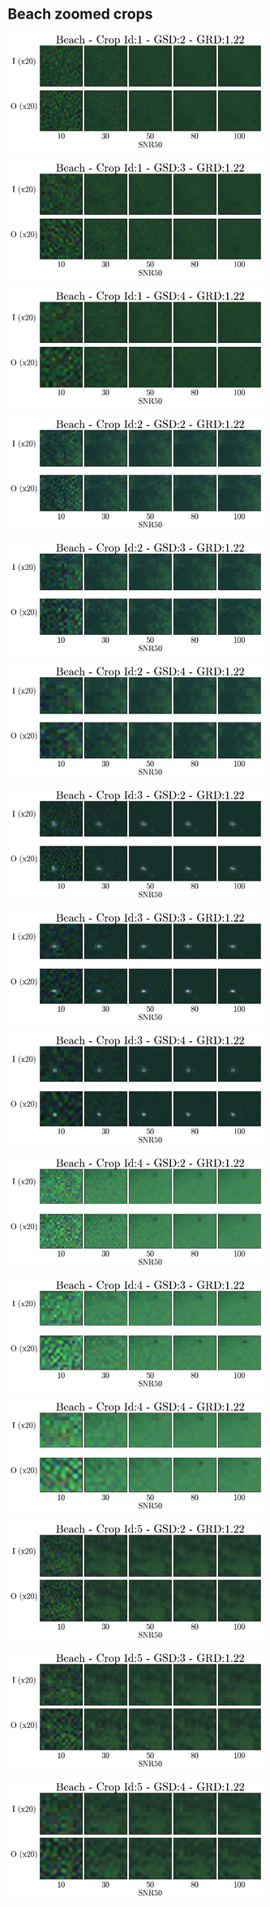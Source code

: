 # Beach zoomed crops

![](images/beach_cropid1_gsd2_grd0_zoomedcrop.jpg)

![](images/beach_cropid1_gsd3_grd0_zoomedcrop.jpg)

![](images/beach_cropid1_gsd4_grd0_zoomedcrop.jpg)

![](images/beach_cropid2_gsd2_grd0_zoomedcrop.jpg)

![](images/beach_cropid2_gsd3_grd0_zoomedcrop.jpg)

![](images/beach_cropid2_gsd4_grd0_zoomedcrop.jpg)

![](images/beach_cropid3_gsd2_grd0_zoomedcrop.jpg)

![](images/beach_cropid3_gsd3_grd0_zoomedcrop.jpg)

![](images/beach_cropid3_gsd4_grd0_zoomedcrop.jpg)

![](images/beach_cropid4_gsd2_grd0_zoomedcrop.jpg)

![](images/beach_cropid4_gsd3_grd0_zoomedcrop.jpg)

![](images/beach_cropid4_gsd4_grd0_zoomedcrop.jpg)

![](images/beach_cropid5_gsd2_grd0_zoomedcrop.jpg)

![](images/beach_cropid5_gsd3_grd0_zoomedcrop.jpg)

![](images/beach_cropid5_gsd4_grd0_zoomedcrop.jpg)
